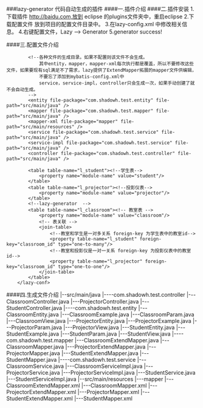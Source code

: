 ###lazy-generator 代码自动生成的插件
####一.插件介绍
####二.插件安装
    1.下载插件 http://baidu.com,放到 eclipse 的plugins文件夹中，重启eclipse
    2.下载配置文件 放到项目的配置文件目录中。
    3.在lazy-config.xml 中修改相关信息。
    4.右键配置文件，Lazy --> Generator
    5.generator success!

####三.配置文件介绍
	<?xml version="1.0" encoding="UTF-8" ?>
	    <lazy-conf>
	    	<properties>
	    		<property name="author" value="lazy" /><!--代码生成的作者 -->
	    	</properties>
	    	<!--数据源配置-->
	    	<data-source >
	    		<property name="driver" value="com.mysql.jdbc.Driver"></property>
	    		<property name="url" value="jdbc:mysql://localhost/test?useUnicode=true&amp;characterEncoding=utf8&amp;allowMultiQueries=true&amp;zeroDateTimeBehavior=convertToNull" />
	    		<property name="username" value="root" />
	    		<property name="password" value="123" />
	    	</data-source>
	    	
	    	<!--各种文件的生成目录。如果不配置则该文件不会生成。
	    		其中entity，mapper，mapper-xml每次执行都是覆盖，所以不要修改这些文件，如果要现有sql满足不了需求，lazy提供了ExtendMapper拓展的mapper文件供编辑，
	    		不要忘了添加到mybatis-config.xml中
	    		service，service-impl，controller只会生成一次，如果手动创建了就不会自动生成。
	    	-->
	    	<entity file-package="com.shadowh.test.entity" file-path="src/main/java" />
	    	<mapper file-package="com.shadowh.test.mapper" file-path="src/main/java" />
	    	<mapper-xml file-package="mapper" file-path="src/main/resources" />
	    	<service file-package="com.shadowh.test.service" file-path="src/main/java" />
	    	<service-impl file-package="com.shadowh.test.service" file-path="src/main/java" />
	    	<controller file-package="com.shadowh.test.controller" file-path="src/main/java" />
	    	
	     	<table table-name="l_student"><!--学生表-->
	    		<property name="module-name" value="student"/>
	    	</table>
	     	<table table-name="l_projector"><!--投影仪表-->
	    		<property name="module-name" value="projector"/>
	    	</table>
	    	<!--lazy-generator  -->
	     	<table table-name="l_classroom"><!-- 教室表 -->
	    		<property name="module-name" value="classroom"/>
	    		<!-- 表关联 -->
	    		<join-table>
	    			<!--教室和学生是一对多关系 foreign-key 为学生表中的教室id-->
	    			<property table-name="l_student" foreign-key="classroom_id" type="one-to-many"/>
	    			<!--教室和投影仪是一对一关系 foreign-key 为投影仪表中的教室id-->
	    			<property table-name="l_projector" foreign-key="classroom_id" type="one-to-one"/>
	    		</join-table>
	    	</table>
	    </lazy-conf>
	    
####四.生成文件介绍
    |--src/main/java
        |----com.shadowh.test.controller
            |---ClassroomController.java
            |---ProjectorController.java
            |---StudentController.java
        |----com.shadowh.test.entity
            |---ClassroomEntity.java
            |---ClassroomExample.java
            |---ClassroomParam.java
            |---ClassroomView.java
            |---ProjectorEntity.java
            |---ProjectorExample.java
            |---ProjectorParam.java
            |---ProjectorView.java
            |---StudentEntity.java
            |---StudentExample.java
            |---StudentParam.java
            |---StudentView.java
        |----com.shadowh.test.mapper
            |---ClassroomExtendMapper.java
            |---ClassroomMapper.java
            |---ProjectorExtendMapper.java
            |---ProjectorMapper.java
            |---StudentExtendMapper.java
            |---StudentMapper.java
        |----com.shadowh.test.service
            |---ClassroomService.java
            |---ClassroomServiceImpl.java
            |---ProjectorService.java
            |---ProjectorServiceImpl.java
            |---StudentService.java
            |---StudentServiceImpl.java	
    |--src/main/resources
        |---mapper
            |---ClassroomExtendMapper.xml
            |---ClassroomMapper.xml
            |---ProjectorExtendMapper.xml
            |---ProjectorMapper.xml
            |---StudentExtendMapper.xml
            |---StudentMapper.xml		 